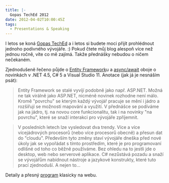 ```yaml
---
title: |-
  Gopas TechEd 2012
date: 2012-04-02T10:00:45Z
tags:
  - Presentations & Speaking
---
```

I letos se koná [Gopas TechEd][1] a i letos si budete moci přijít prohlédnout jednoho podivného vývojáře. :) Pokud čtete můj blog alespoň více než jednou ročně, víte co mě zajímá. Takže přednášky nebudou o ničem nečekaném.

Zjednodušeně řečeno půjde o [Entity Framework][2]u a [async/await][3] oboje o novinkách v .NET 4.5, C# 5 a Visual Studio 11. Anotace (jak já je nesnáším psát):

> Entity Framework se stalé vyvíjí podobně jako např. ASP.NET. Možná ne tak virálně jako ASP.NET, nicméně novinek rozhodne není málo. Kromě "povrchu" se kterým každý vývojář pracuje se mění i jádro a rozšiřují se možnosti mapování a využití. V přednášce se podíváme jak na jádro, tj. na novou core funkcionalitu, tak i na novinky "na povrchu", které se snaží interakci pro vývojáře zpříjemnit.

> V posledních letech lze vysledovat dva trendy. Více a více vícejádrových procesorů (nebo více procesorů obecně) a přesun dat do "cloudu". Především tyto změny staví vývojáře dneška před nové úkoly jak se vypořádat s tímto prostředím, které je pro programovaní odlišné od toho co běžně používáme. Bez ohledu na to jestli jde o desktop, web nebo serverové aplikace. C# nezůstává pozadu a snaží se vývojářům nabídnout nástroje a jazykové konstrukty, které tuto prací zjednoduší. A nejen to...

Detaily a přesný [program][4] klasicky na webu.

[1]: http://www.teched.cz
[2]: http://msdn.microsoft.com/data/ef/
[3]: http://msdn.microsoft.com/en-us/vstudio/gg316360
[4]: http://www.teched.cz/index.html#prezentace